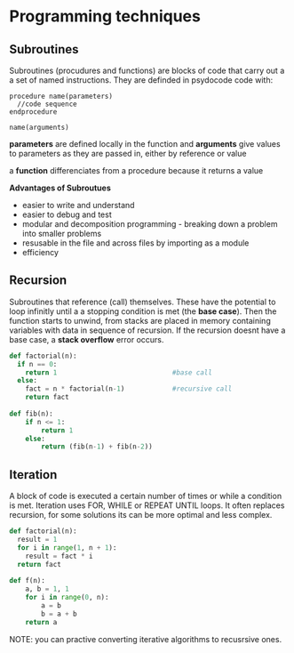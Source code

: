 # Programming techniques

## Subroutines
Subroutines (procudures and functions) are blocks of code that carry out a a set of named instructions. They are definded in psydocode code with: 

```
procedure name(parameters)
  //code sequence
endprocedure

name(arguments)
```

**parameters** are defined locally in the function and **arguments** give values to parameters as they are passed in, either by reference or value

a **function** differenciates from a procedure because it returns a value

**Advantages of Subroutues**
- easier to write and understand 
- easier to debug and test
- modular and decomposition programming - breaking down a problem into smaller problems
- resusable in the file and across files by importing as a module
- efficiency

## Recursion
Subroutines that reference (call) themselves. These have the potential to loop infinitly until a a stopping condition is met (the **base case**). Then the function starts to unwind, from stacks are placed in memory containing variables with data in sequence of recursion. If the recursion doesnt have a base case, a **stack overflow** error occurs.

```py
def factorial(n):
  if n == 0: 
    return 1                             #base call
  else:
    fact = n * factorial(n-1)            #recursive call            
    return fact
    
def fib(n):
    if n <= 1:
        return 1
    else:
        return (fib(n-1) + fib(n-2))
```

## Iteration
A block of code is executed a certain number of times or while a condition is met. Iteration uses FOR, WHILE or REPEAT UNTIL loops. It often replaces recursion, for some solutions its can be more optimal and less complex.

```py
def factorial(n):
  result = 1
  for i in range(1, n + 1):
    result = fact * i
  return fact
  
def f(n):
    a, b = 1, 1
    for i in range(0, n):
        a = b
        b = a + b
    return a
```

NOTE: you can practive converting iterative algorithms to recusrsive ones.
